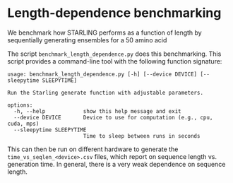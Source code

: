 # Length-dependence benchmarking

We benchmark how STARLING performs as a function of length by sequentially generating ensembles for a 50 amino acid 

The script `benchmark_length_dependence.py` does this benchmarking. This script provides a command-line tool with the following function signature:


	usage: benchmark_length_dependence.py [-h] [--device DEVICE] [--sleepytime SLEEPYTIME]
	
	Run the Starling generate function with adjustable parameters.
	
	options:
	  -h, --help            show this help message and exit
	  --device DEVICE       Device to use for computation (e.g., cpu, cuda, mps)
	  --sleepytime SLEEPYTIME
	                        Time to sleep between runs in seconds
	                        

This can then be run on different hardware to generate the `time_vs_seqlen_<device>.csv` files, which report on sequence length vs. generation time. In general, there is a very weak dependence on sequence length.
	                        